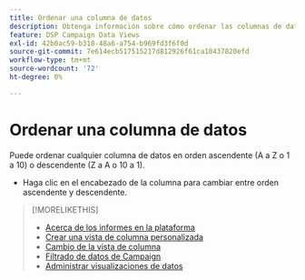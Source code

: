 ```yaml
---
title: Ordenar una columna de datos
description: Obtenga información sobre cómo ordenar las columnas de datos en cualquier vista de administración de campañas.
feature: DSP Campaign Data Views
exl-id: 42b0ac59-b318-48a6-a754-b969fd3f6f0d
source-git-commit: 7e614ecb517515217d812926f61ca10437820efd
workflow-type: tm+mt
source-wordcount: '72'
ht-degree: 0%

---
```


# Ordenar una columna de datos

Puede ordenar cualquier columna de datos en orden ascendente (A a Z o 1 a 10) o descendente (Z a A o 10 a 1).

* Haga clic en el encabezado de la columna para cambiar entre orden ascendente y descendente.

>[!MORELIKETHIS]
>
>* [Acerca de los informes en la plataforma](campaign-reports-about.md)
>* [Crear una vista de columna personalizada](column-view-create.md)
>* [Cambio de la vista de columna](column-view-change.md)
>* [Filtrado de datos de Campaign](campaign-data-filter.md)
>* [Administrar visualizaciones de datos](campaign-data-visualization-manage.md)

